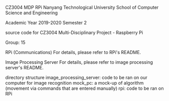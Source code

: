 CZ3004 MDP RPi
Nanyang Technological University School of Computer Science and Engineering

Academic Year 2019-2020 Semester 2

source code for CZ3004 Multi-Disciplinary Project - Raspberry Pi

Group: 15

RPi (Communications)
For details, please refer to RPi's README.

Image Processing Server
For details, please refer to image processing server's README.

directory structure
image_processing_server: code to be ran on our computer for image recognition
mock_pc: a mock-up of algorithm (movement via commands that are entered manually)
rpi: code to be ran on RPi

